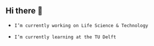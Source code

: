 ## Hi there 👋
-     I’m currently working on Life Science & Technology
-     I’m currently learning at the TU Delft
